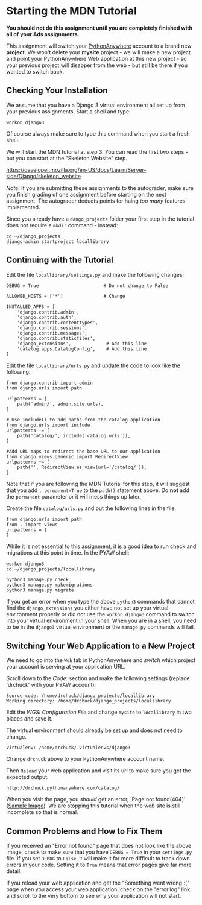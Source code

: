 Starting the MDN Tutorial
=========================

__You should not do this assignment until you are completely finished with all
of your Ads assignments.__

This assignment will switch your
<a href="https://www.pythonanywhere.com" target="_blank">PythonAnywhere</a>
account to a brand new <b>project</b>.  We won't delete your <b>mysite</b>
project - we will make a new project and point your PythonAnywhere Web application at
this new project - so your previous project will disapper from the web - but
still be there if you wanted to switch back.

Checking Your Installation
--------------------------

We assume that you have a Django 3 virtual environment all set up from your
previous assignments.  Start a shell and type:

    workon django3

Of course always make sure to type this command when you start a fresh shell.

We will start the MDN tutorial at step 3.  You can read the first two steps - 
but you can start at the "Skeleton Website" step.

https://developer.mozilla.org/en-US/docs/Learn/Server-side/Django/skeleton_website

*Note:* If you are submitting these assignments to the autograder, make sure you finish
grading of one assignment before starting on the next assignment.  The autograder deducts
points for haing *too many* features implemented.

Since you already have a `dango_projects` folder your first step in the tutorial does
not require a `mkdir` command - instead:

    cd ~/django_projects
    django-admin startproject locallibrary

Continuing with the Tutorial
----------------------------

Edit the file `locallibrary/settings.py` and make the following changes:

    DEBUG = True                        # Do not change to False

    ALLOWED_HOSTS = ['*']               # Change

    INSTALLED_APPS = [
        'django.contrib.admin',
        'django.contrib.auth',
        'django.contrib.contenttypes',
        'django.contrib.sessions',
        'django.contrib.messages',
        'django.contrib.staticfiles',
        'django_extensions',             # Add this line
        'catalog.apps.CatalogConfig',    # Add this line
    ]

Edit the file `locallibrary/urls.py` and update the code to look like the following:

    from django.contrib import admin
    from django.urls import path

    urlpatterns = [
        path('admin/', admin.site.urls),
    ]

    # Use include() to add paths from the catalog application
    from django.urls import include
    urlpatterns += [
        path('catalog/', include('catalog.urls')),
    ]

    #Add URL maps to redirect the base URL to our application
    from django.views.generic import RedirectView
    urlpatterns += [
        path('', RedirectView.as_view(url='/catalog/')),
    ]

Note that if you are following the MDN Tutorial for this step, it will suggest
that you add `, permanent=True` to the `path()` statement above.   Do **not** add
the `permanent` parameter or it will mess things up later.

Create the file `catalog/urls.py` and put the following lines in the file:

    from django.urls import path
    from . import views
    urlpatterns = [
    ]

While it is not essential to this assignment, it is a good idea to run check and migrations
at this point in time.  In the PYAW shell:

    workon django3
    cd ~/django_projects/locallibrary

    python3 manage.py check
    python3 manage.py makemigrations
    python3 manage.py migrate

If you get an error when you type the above `python3` commands that cannot
find the `django_extensions` you either have not set up your virtual environment
properly or did not use the `workon django3` command to switch into your
virtual environment in your shell.  When you are in a shell, you need to
be in the `django3` virtual environment or the `manage.py` commands will fail.

Switching Your Web Application to a New Project
-----------------------------------------------

We need to go into the `Web` tab in PythonAnywhere and *switch* which project your
account is serving at your application URL.

Scroll down to the *Code:* section and make the following settings (replace 'drchuck'
with your PYAW account):

    Source code: /home/drchuck/django_projects/locallibrary
    Working directory: /home/drchuck/django_projects/locallibrary

Edit the *WGSI Configuration File* and change `mysite` to `locallibrary` in two places
and save it.

The virtual environment should already be set up and does not need to change.

    Virtualenv: /home/drchuck/.virtualenvs/django3

Change `drchuck` above to your PythonAnywhere account name.

Then `Reload` your web application and visit its url to make sure you get the expected output.

    http://drchuck.pythonanywhere.com/catalog/

When you visit the page,
you *should* get an error, 'Page not found(404)'
(<a href="paw_skeleton/webapp_final.png" target="_blank">Sample Image</a>).
We are stopping this tutorial when the web site is still incomplete so that is normal.

Common Problems and How to Fix Them
-----------------------------------

If you received an "Error not found" page that does not look like the above image,
check to make sure that you have `DEBUG = True` in your `settings.py` file.  If you
set `DEBUG` to `False`, it will make it far more difficult to track down errors in
your code.  Setting it to `True` means that error pages give far more detail.

If you reload your web application and get the "Something went wrong :("
page when you access your web application, check on the "error.log" link
and scroll to the very bottom to see why your application will not start.

